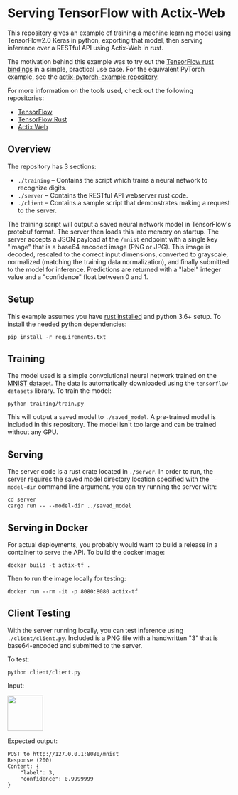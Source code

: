 # Serving TensorFlow with Actix-Web

This repository gives an example of training a machine learning model using TensorFlow2.0 Keras in python, exporting that model, then serving inference over a RESTful API using Actix-Web in rust.


The motivation behind this example was to try out the [TensorFlow rust bindings](https://github.com/tensorflow/rust) in a simple, practical use case. For the equivalent PyTorch example, see the [actix-pytorch-example repository](https://github.com/kykosic/actix-pytorch-example).


For more information on the tools used, check out the following repositories:
* [TensorFlow](https://github.com/tensorflow/tensorflow)
* [TensorFlow Rust](https://github.com/tensorflow/rust)
* [Actix Web](https://github.com/actix/actix-web)


## Overview
The repository has 3 sections:
* `./training` – Contains the script which trains a neural network to recognize digits.
* `./server` – Contains the RESTful API webserver rust code.
* `./client` – Contains a sample script that demonstrates making a request to the server.

The training script will output a saved neural network model in TensorFlow's protobuf format. The server then loads this into memory on startup. The server accepts a JSON payload at the `/mnist` endpoint with a single key "image" that is a base64 encoded image (PNG or JPG). This image is decoded, rescaled to the correct input dimensions, converted to grayscale, normalized (matching the training data normalization), and finally submitted to the model for inference. Predictions are returned with a "label" integer value and a "confidence" float between 0 and 1.

## Setup
This example assumes you have [rust installed](https://www.rust-lang.org/tools/install) and python 3.6+ setup. To install the needed python dependencies:
```
pip install -r requirements.txt
```

## Training
The model used is a simple convolutional neural network trained on the [MNIST dataset](http://yann.lecun.com/exdb/mnist/). The data is automatically downloaded using the `tensorflow-datasets` library. To train the model:
```
python training/train.py
```
This will output a saved model to `./saved_model`. A pre-trained model is included in this repository. The model isn't too large and can be trained without any GPU.

## Serving
The server code is a rust crate located in `./server`. In order to run, the server requires the saved model directory location specified with the `--model-dir` command line argument. you can try running the server with:
```
cd server
cargo run -- --model-dir ../saved_model
```

## Serving in Docker
For actual deployments, you probably would want to build a release in a container to serve the API. To build the docker image:
```
docker build -t actix-tf .
```
Then to run the image locally for testing:
```
docker run --rm -it -p 8080:8080 actix-tf
```

## Client Testing
With the server running locally, you can test inference using `./client/client.py`. Included is a PNG file with a handwritten "3" that is base64-encoded and submitted to the server.

To test:
```
python client/client.py
```

Input:

<img src="client/test_image_3.png" width="80">

Expected output:
```
POST to http://127.0.0.1:8080/mnist
Response (200)
Content: {
    "label": 3,
    "confidence": 0.9999999
}
```
